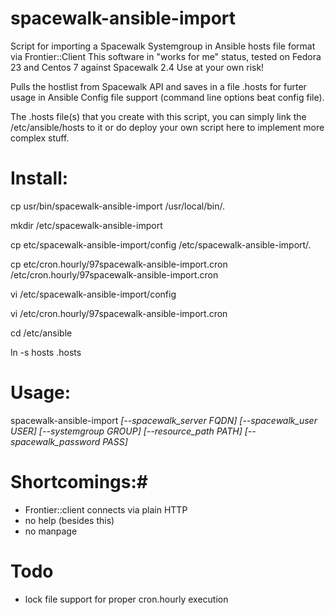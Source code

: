 # spacewalk-ansible-import #

Script for importing a Spacewalk Systemgroup in Ansible hosts file format via Frontier::Client
This software in "works for me" status, tested on Fedora 23 and Centos 7 against Spacewalk 2.4
Use at your own risk!

Pulls the hostlist from Spacewalk API and saves in a file <systemgroup>.hosts for furter usage in Ansible
Config file support (command line options beat config file).

The <systemgroup>.hosts file(s) that you create with this script, you can simply link the /etc/ansible/hosts to it or do deploy your own script here to implement more complex stuff.

# Install: #

cp usr/bin/spacewalk-ansible-import /usr/local/bin/.

mkdir  /etc/spacewalk-ansible-import

cp etc/spacewalk-ansible-import/config /etc/spacewalk-ansible-import/.

cp etc/cron.hourly/97spacewalk-ansible-import.cron /etc/cron.hourly/97spacewalk-ansible-import.cron

vi /etc/spacewalk-ansible-import/config

vi /etc/cron.hourly/97spacewalk-ansible-import.cron

cd /etc/ansible

ln -s hosts <systemgroup>.hosts

# Usage: #

spacewalk-ansible-import *[--spacewalk_server FQDN] [--spacewalk_user USER] [--systemgroup GROUP] [--resource_path PATH] [--spacewalk_password PASS]*

# Shortcomings:#
* Frontier::client connects via plain HTTP
* no help (besides this)
* no manpage


# Todo #

* lock file support for proper cron.hourly execution
